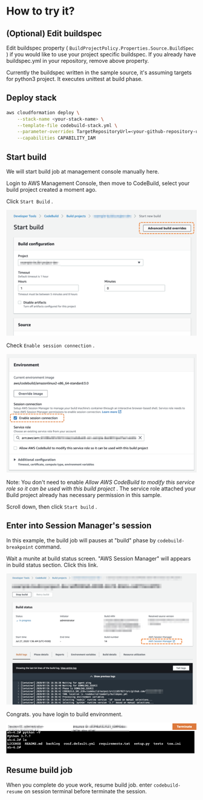 # How to try it?

## (Optional) Edit buildspec

Edit buildspec property ( `BuildProjectPolicy.Properties.Source.BuildSpec` ) if you would like to use your project specific buildspec. If you already have buildspec.yml in your repository, remove above property.

Currently the buildspec written in the sample source, it's assuming targets for python3 project. It executes unittest at build phase.


## Deploy stack

```bash
aws cloudformation deploy \
    --stack-name <your-stack-name> \
    --template-file codebuild-stack.yml \
    --parameter-overrides TargetRepositoryUrl=<your-github-repository-url> \
    --capabilities CAPABILITY_IAM
```

## Start build

We will start build job at management console manually here.

Login to AWS Management Console, then move to CodeBuild, select your build project created a moment ago.

Click `Start Build` .

![codebuild-001](images/codebuild-001.png)

Check `Enable session connection` .

![codebuild-002](images/codebuild-002.png)

Note: You don't need to enable _Allow AWS CodeBuild to modify this service role so it can be used with this build project_ . The service role attached your Build project already has necessary permission in this sample.

Scroll down, then click `Start build` .

## Enter into Session Manager's session

In this example, the build job will pauses at "build" phase by `codebuild-breakpoint`  command.

Wait a munite at build status screen. "AWS Session Manager" will appears in build status section. Click this link.

![codebuild-003](images/codebuild-003.png)

Congrats. you have login to build environment.

![session-manager-001](images/session-manager-001.png)

## Resume build job

When you complete do youe work, resume build job. enter `codebuild-resume` on session terminal before terminate the session.
